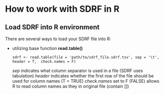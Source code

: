 # How to work with SDRF in R

## Load SDRF into R environment

There are several ways to load your SDRF file into R:
- utilizing base function **read.table()**
    ```
    sdrf <- read.table(file = 'path/to/sdrf_file.sdrf.tsv', sep = '\t', header = T,  check.names = F)
    ```
  *sep* indicates what column separator is used in a file (SDRF uses tabulation)
  *header* indicates whether the first row of the file should be used for column names (T = TRUE)
  *check.names* set to F (FALSE) allows R to read column names as they in original file (contain [])
